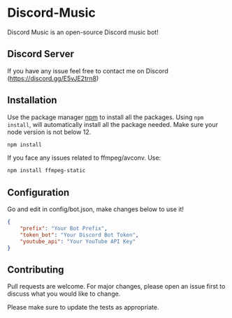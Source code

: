 # Discord-Music

Discord Music is an open-source Discord music bot!

## Discord Server

If you have any issue feel free to contact me on Discord (https://discord.gg/E5vJE2trn8)

## Installation

Use the package manager [npm](https://npmjs.com) to install all the packages. Using `npm install`, will automatically install all the package needed. Make sure your node version is not below 12.

```bash
npm install
```

If you face any issues related to ffmpeg/avconv. Use:
```bash
npm install ffmpeg-static
```

## Configuration

Go and edit in config/bot.json, make changes below to use it!

```json
{
    "prefix": "Your Bot Prefix", 
    "token_bot": "Your Discord Bot Token",
    "youtube_api": "Your YouTube API Key"
}

```

## Contributing
Pull requests are welcome. For major changes, please open an issue first to discuss what you would like to change.

Please make sure to update the tests as appropriate.

